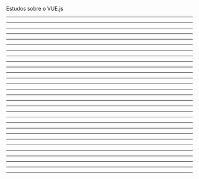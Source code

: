 Estudos sobre o VUE.js

---------------------------------------------------
---------------------------------------------------
---------------------------------------------------
---------------------------------------------------
---------------------------------------------------
---------------------------------------------------
---------------------------------------------------
---------------------------------------------------
---------------------------------------------------
---------------------------------------------------
---------------------------------------------------
---------------------------------------------------
---------------------------------------------------
---------------------------------------------------
---------------------------------------------------
---------------------------------------------------
---------------------------------------------------
---------------------------------------------------
---------------------------------------------------
---------------------------------------------------
---------------------------------------------------
---------------------------------------------------
---------------------------------------------------
---------------------------------------------------
---------------------------------------------------
---------------------------------------------------
---------------------------------------------------
---------------------------------------------------
---------------------------------------------------